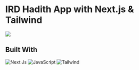 # IRD Hadith App with Next.js & Tailwind

<img src=https://i.ibb.co/BCNSkRH/Counter-amp-Rest-Countries.png />

## Built With

![Next Js](https://img.shields.io/badge/Next.js-000000.svg?style=for-the-badge&logo=nextdotjs&logoColor=white)
![JavaScript](https://img.shields.io/badge/JavaScript-F7DF1E.svg?style=for-the-badge&logo=JavaScript&logoColor=black)
![Tailwind](https://img.shields.io/badge/CSS3-1572B6.svg?style=for-the-badge&logo=CSS3&logoColor=white)

